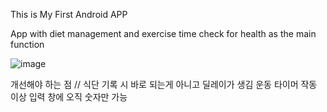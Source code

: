 This is My First Android APP


App with diet management and exercise time check for health as the main function

![image](https://github.com/user-attachments/assets/7785486a-bbeb-4231-ab64-2c93771c540e)

개선해야 하는 점 // 
식단 기록 시 바로 되는게 아니고 딜레이가 생김
운동 타이머 작동 이상
입력 창에 오직 숫자만 가능
